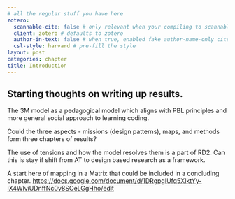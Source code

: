 ```yaml
---
# all the regular stuff you have here
zotero:
  scannable-cite: false # only relevant when your compiling to scannable-cite .odt
  client: zotero # defaults to zotero
  author-in-text: false # when true, enabled fake author-name-only cites by replacing it with the text of the last names of the authors
  csl-style: harvard # pre-fill the style
layout: post
categories: chapter
title: Introduction
---
```


## Starting thoughts on writing up results.

The 3M model as a pedagogical model which aligns with PBL principles and more general social approach to learning coding.

Could the three aspects - missions (design patterns), maps, and methods form three chapters of results?

The use of tensions and how the model resolves them is a part of RD2. Can this is stay if shift from AT to design based research as a framework.

A start here of mapping in a Matrix that could be included in a concluding chapter.
https://docs.google.com/document/d/1DRgpgIUfq5XIktYy-lX4WlviUDnffNc0v8SOeLGgHho/edit
